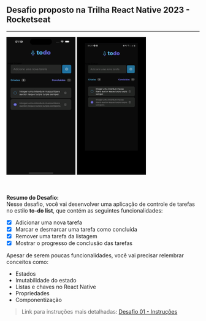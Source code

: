## Desafio proposto na Trilha React Native 2023 - Rocketseat
---
<div>
  <img src="./assets/ios.gif" width="180" height="360">
  <img src="./assets/android.gif" width="180" height="360">
</div>

<br><br>
**Resumo do Desafio:**
<br>
Nesse desafio, você vai desenvolver uma aplicação de controle de tarefas no estilo **to-do list**, que contém as seguintes funcionalidades:

- [x] Adicionar uma nova tarefa
- [x] Marcar e desmarcar uma tarefa como concluída
- [x] Remover uma tarefa da listagem
- [x] Mostrar o progresso de conclusão das tarefas

Apesar de serem poucas funcionalidades, você vai precisar relembrar conceitos como:

- Estados
- Imutabilidade do estado
- Listas e chaves no React Native
- Propriedades
- Componentização

> Link para instruções mais detalhadas: [Desafio 01 - Instruções](https://efficient-sloth-d85.notion.site/Desafio-01-Praticando-os-conceitos-do-React-Native-f8f164e29df74cd987e1f9aebf142ffb)
